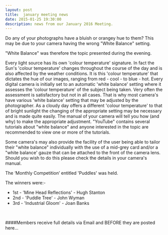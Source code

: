 ```yaml
---
layout: post
title:  january meeting news
date: 2015-01-25 19:30:00
description: news from our January 2016 Meeting.
---
```


Do any of your photographs have a bluish or orangey hue to them? This may be due to your camera having the wrong "White Balance" setting.

"White Balance" was therefore the topic presented during the evening.

Every light source has its own 'colour temperature' signature. In fact the Sun's 'colour temperature' changes throughout the course of the day and is also affected by the weather conditions. It is this 'colour temperature' that dictates the hue of our images, ranging from red - cool - to blue - hot. Every digital camera is initially set to an automatic 'white balance' setting where it assesses the 'colour temperature' of the subject being taken. Very often the assessment is satisfactory but not in all cases. That is why most camera's have various 'white balance' setting that may be adjusted by the photographer. As a cloudy day offers a different 'colour temperature' to that of bright sunlight the changing of the appropriate setting may be necessary and is made quite easily. The manual of your camera will tell you how (and why) to make the appropriate adjustment. "YouTube" contains several tutorials about "white balance" and anyone interested in the topic are recommended to view one or more of the tutorials.

Some camera's may also provide the facility of the user being able to tailor their "white balance" individually with the use of a mid-grey card and/or a "white balance' gauze that can be attached to the front of the camera lens. Should you wish to do this please check the details in your camera's manual.


The ‘Monthly Competition’ entitled 'Puddles' was held.

The winners were:-

<ul>
	<li>1st - 'Mine Head Reflections' - Hugh Stanton</li>
	<li>2nd - 'Puddle Tree' - John Wyman</li>
	<li>3rd - 'Industrial Gloom' - Joan Banks</li>
</ul>
<!-- 
<div class="img_row">
	<img class="col three" src="{{ site.baseurl }}/assets/img/Red-Sky-At-Night.jpg">
</div>
<div class="col three caption">
	'Mine Head Reflections' - Hugh Stanton
</div>

<div class="img_row">
	<img class="col two" src="{{ site.baseurl }}/assets/img/The-Cleaner.jpg">
	<img class="col one" src="{{ site.baseurl }}/assets/img/The-Way-To-The-Inn.jpg">
</div> -->

<br>

####Members receive full details via Email and BEFORE they are posted here...

<br>